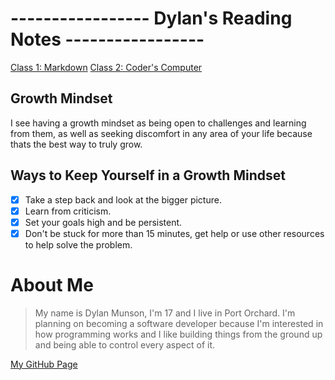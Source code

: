 # ----------------- Dylan's Reading Notes -----------------

[Class 1: Markdown](https://dylanmunson.github.io/reading-notes/read01.html)
[Class 2: Coder's Computer](https://dylanmunson.github.io/reading-notes/read02.html)


## Growth Mindset
I see having a growth mindset as being open to challenges and learning from them, as well as seeking discomfort in any area of your life because thats the best way to truly grow.

## Ways to Keep Yourself in a Growth Mindset
- [x] Take a step back and look at the bigger picture.
- [x] Learn from criticism.
- [x] Set your goals high and be persistent. 
- [x] Don't be stuck for more than 15 minutes, get help or use other resources to help solve the problem.

# About Me
> My name is Dylan Munson, I'm 17 and I live in Port Orchard. I'm planning on becoming a software developer because I'm interested in how programming works and I like building things from the ground up and being able to control every aspect of it. 

[My GitHub Page](https://github.com/DylanMunson)
